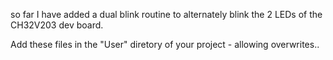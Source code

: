 so far I have added a dual blink routine to alternately blink the 2 LEDs of the CH32V203 dev board.

Add these files in the "User" diretory of your project - allowing overwrites..
